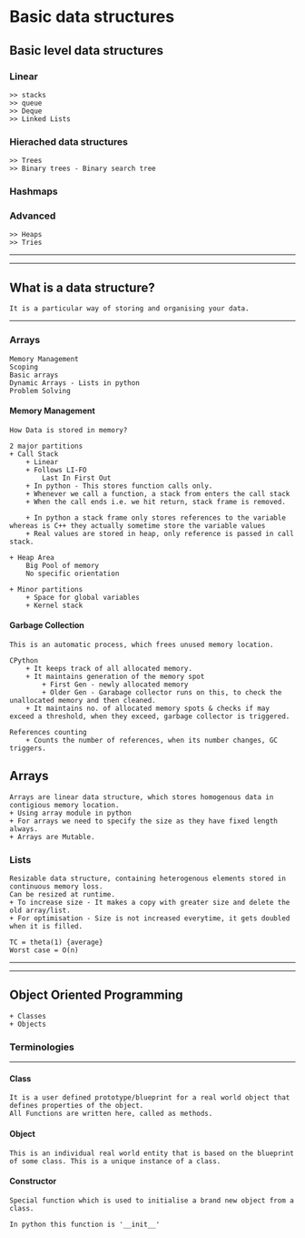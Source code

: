 # Basic data structures

## Basic level data structures
### Linear
    >> stacks
    >> queue
    >> Deque
    >> Linked Lists
### Hierached data structures
    >> Trees
    >> Binary trees - Binary search tree

### Hashmaps

### Advanced
    >> Heaps
    >> Tries
___
___
## What is a data structure?
    It is a particular way of storing and organising your data.

***
### Arrays
    Memory Management
    Scoping
    Basic arrays
    Dynamic Arrays - Lists in python
    Problem Solving

#### Memory Management
    How Data is stored in memory?

    2 major partitions
    + Call Stack
        + Linear
        + Follows LI-FO
            Last In First Out
        + In python - This stores function calls only.
        + Whenever we call a function, a stack from enters the call stack
        + When the call ends i.e. we hit return, stack frame is removed.

        + In python a stack frame only stores references to the variable whereas is C++ they actually sometime store the variable values
        + Real values are stored in heap, only reference is passed in call stack.

    + Heap Area
        Big Pool of memory
        No specific orientation
    
    + Minor partitions
        + Space for global variables
        + Kernel stack

#### Garbage Collection
    This is an automatic process, which frees unused memory location.

    CPython
        + It keeps track of all allocated memory.
        + It maintains generation of the memory spot
            + First Gen - newly allocated memory
            + Older Gen - Garabage collector runs on this, to check the unallocated memory and then cleaned.
        + It maintains no. of allocated memory spots & checks if may exceed a threshold, when they exceed, garbage collector is triggered.

    References counting
        + Counts the number of references, when its number changes, GC triggers.

## Arrays
    Arrays are linear data structure, which stores homogenous data in contigious memory location.
    + Using array module in python
    + For arrays we need to specify the size as they have fixed length always.
    + Arrays are Mutable.

### Lists
    Resizable data structure, containing heterogenous elements stored in continuous memory loss.
    Can be resized at runtime.
    + To increase size - It makes a copy with greater size and delete the old array/list.
    + For optimisation - Size is not increased everytime, it gets doubled when it is filled.

    TC = theta(1) {average}
    Worst case = O(n)

___
___

## Object Oriented Programming
    + Classes
    + Objects

### Terminologies
___

#### Class
    It is a user defined prototype/blueprint for a real world object that defines properties of the object.
    All Functions are written here, called as methods.
#### Object
    This is an individual real world entity that is based on the blueprint of some class. This is a unique instance of a class.
#### Constructor
    Special function which is used to initialise a brand new object from a class.
    
    In python this function is '__init__'
    